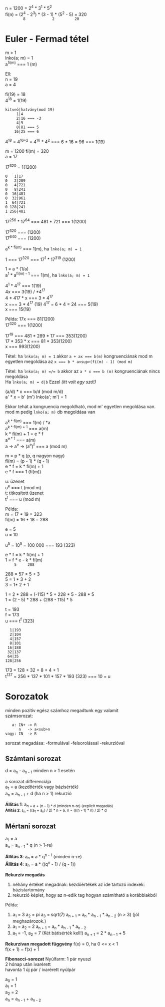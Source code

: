 
n = 1200 = 2<sup>4</sup> * 3<sup>1</sup> * 5<sup>2</sup>  
fí(n) = (2<sup>4</sup> - 2<sup>3</sup>) * (3 - 1) * (5<sup>2</sup> - 5) = 320  
`        8            2         20`

# Euler - Fermad tétel
m > 1  
lnko(a; m) = 1  
a<sup>fí(m)</sup> === 1 (m)  

Ell:  
n = 19  
a = 4  

fí(19) = 18  
4<sup>18</sup> = 1(19)  
```
kitveő|hatvány(mod 19)
     1|4
     2|16 === -3
     4|9
     8|81 === 5
    16|25 === 6
```
4<sup>18</sup> = 4<sup>16+2</sup> = 4<sup>16</sup> * 4<sup>2</sup> === 6 * 16 = 96 === 1(19)

m = 1200 fí(m) = 320  
a = 17  

17<sup>320</sup> = 1(1200)
```
0   1|17
0   2|289
0   4|721
0   8|241
0  16|481
0  32|961
1  64|721
0 128|241
1 256|481
```

17<sup>256</sup> * 17<sup>64</sup> === 481 * 721 === 1(1200)

17<sup>320</sup> === (1200)  
17<sup>640</sup> === (1200)

a<sup>k * fí(m)</sup> === 1(m), ha `lnko(a; m) = 1`

1 === 17<sup>320</sup> === 17<sup>1</sup> * 17<sup>319</sup> (1200)

1 = a * (1/a)  
a<sup>1</sup> * a<sup>fí(m) - 1</sup> === 1(m), ha `lnko(a; m) = 1`

4<sup>1</sup> * 4<sup>17</sup> === 1(19)  
4x === 3(19) / *4<sup>17</sup>  
4 * 4</sup>17 * x === 3 * 4<sup>17</sup>  
x === 3 * 4<sup>17</sup> (19)             4<sup>17</sup> = 6 * 4 = 24 === 5(19)  
x === 15(19)

Példa: 17x === 81(1200)  
17<sup>320</sup> === 1(1200)

17<sup>19</sup> === 481 * 289 * 17 === 353(1200)  
17 * 353 * x === 81 * 353(1200)  
x === 993(1200)

Tétel: ha `lnko(a; m) = 1` akkor `a + ax === b(m)` kongruenciának mod m egyetlen megoldása az `x === b * a<sup>(fí(m) - 1) (mod m)`

Tétel: ha `lnko(a; m) =/= b` akkor az `a * x === b (m)` kongruenciának nincs megoldása  
Ha `lnko(a; m) = d|b` Ezzel *(itt volt egy szó!)*

(a/d) * x === b/d (mod m/d)  
a' * x = b' (m') lnko(a'; m') = 1

Ekkor tehát a kongruencia megoldható, mod m' egyetlen megoldása van.  
mod m pedig `lnko(a; m)` db megoldása van

a<sup>k * fí(m)</sup> === 1(m) / *a  
a<sup>k * fí(m) + 1</sup> === a(m)  
k * fí(m) + 1 = e * f  
a<sup>e * f</sup> === a(m)  
a -> a<sup>e</sup> -> (a<sup>e</sup>)<sup>f</sup> === a (mod m)

m = p * q (p, q nagyon nagy)  
fí(m) = (p - 1) * (q - 1)  
e * f = k * fí(m) + 1  
e * f === 1 (fí(m))

u: üzenet  
u<sup>e</sup> === t (mod m)  
t: titkosított üzenet  
t<sup>f</sup> === u (mod m)

Példa:  
m = 17 * 19 = 323  
fí(m) = 16 * 18 = 288

e = 5  
u = 10

u<sup>5</sup> = 10<sup>5</sup> = 100 000 === 193 (323)

e * f = k * fí(m) + 1  
1 = f * e - k * fí(m)  
`    5     288`

288 = 57 * 5 + 3  
5   = 1 * 3 + 2  
3   = 1* 2 + 1  

1 = 2 * 288 + (-115) * 5 + 228 * 5 - 288 * 5  
1 = (2 - 5) * 288 + (288 - 115) * 5

t = 193  
f = 173  
u === t<sup>f</sup> (323)

```
  1|193
  2|104
  4|157
  8|101
 16|188
 32|137
 64|35
128|256
```

173 = 128 + 32 + 8 + 4 + 1  
t<sup>137</sup> = 256 * 137 * 101 * 157 * 193 (323) === 10 = u

# Sorozatok
minden pozitív egész számhoz megadtunk egy valamit  
számsorozat:
```
   a: IN+ -> R
      n   -> a<sub>n
vagy: IN  -> R
```

sorozat megadása:
-formulával
-felsorolással
-rekurzióval

## Számtani sorozat
d = a<sub>n</sub> - a<sub>n - 1</sub>    minden n > 1 esetén

a sorozat differenciája  
a<sub>1</sub> = a (kezdőérték vagy bázisérték)  
a<sub>n</sub> = a<sub>n - 1</sub> + d (ha n > 1) rekurzió

**Állítás 1**: a<sub>n = a + (n - 1) * d (minden n-re) (explicit megadás)  
**Állítás 2**: s<sub>n</sub> = ((a<sub>1</sub> + a<sub>n</sub>) / 2) * n = a, n = (((n - 1) * n) / 2) * d

## Mértani sorozat
a<sub>1</sub> = a  
a<sub>n</sub> = a<sub>n - 1</sub> * q (n > 1-re)

**Állítás 3**: a<sub>n</sub> = a * q<sup>n - 1</sup> (minden n-re)  
**Állítás 4**: s<sub>n</sub> = a * ((q<sup>n</sup> - 1) / (q - 1))

**Rekurzív megadás**
1. néhány értéket megadnak: kezdőértékek
   az ide tartozó indexek: bázistartomány
2. rekurzió
   képlet, hogy az n-edik tag hogyan számítható a korábbiakból

Példa:
1. a<sub>1</sub> = 3 a<sub>2</sub> = pí a<sub>3</sub> = sqrt(7)
   a<sub>n + 1</sub> = a<sub>n</sub> * a<sub>n - 1</sub> * a<sub>n - 2</sub> (n > 3) (jól meghazározok.)
2. a<sub>1</sub> = a<sub>2</sub> = 2
   a<sub>n + 1</sub> = a<sub>n</sub> * a<sub>n - 1</sub> * a<sub>n - 2</sub> 
3. a<sub>1</sub> = -1, a<sub>2</sub> = 7 (Két bátisérték kell!)
   a<sub>n + 1</sub> =  2 * a<sub>n - 1</sub> + 5

**Rekurzívan megadott függvény**
f(x) = 0, ha 0 <= x < 1  
f(x + 1) = f(x) + 1

**Fibonacci-sorozat**
Nyúlfarm: 1 pár nyuszi  
2 hónap után ivarérett  
havonta 1 új pár / ivarérett nyúlpár

a<sub>0</sub> = 1  
a<sub>1</sub> = 1  
a<sub>2</sub> = 2  
a<sub>n</sub> = a<sub>n - 1</sub> + a<sub>n - 2</sub>